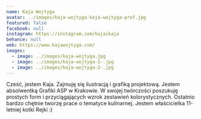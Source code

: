 ```yaml
---
name: Kaja Wojtyga
avatar: ../images/kaja-wojtyga-kaja-wojtyga-prof.jpg
featured: false
facebook: null
instagram: https://instagram.com/kajaikaja
behance: null
web: https://www.kajawojtyga.com/
images:
  - image: ../images/kaja-wojtyga.jpg
  - image: ../images/kaja-wojtyga-1-.jpg
  - image: ../images/kaja-wojtyga-2-.jpg
---
```

Cześć, jestem Kaja. Zajmuję się ilustracją i grafiką projektową. Jestem absolwentką Grafiki ASP w Krakowie. W swojej twórczości poszukuję prostych form i przyciągających wzrok zestawień kolorystycznych. Ostatnio bardzo chętnie tworzę prace o tematyce kulinarnej. Jestem właścicielka 11-letniej kotki Rejki :)